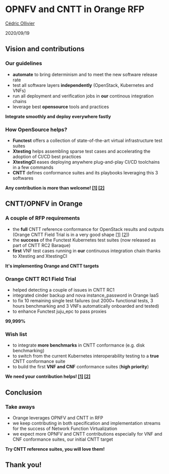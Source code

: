 # OPNFV and CNTT in Orange RFP

[Cédric Ollivier](mailto:cedric.ollivier@orange.com)

2020/09/19



## Vision and contributions


### Our guidelines

- **automate** to bring determinism and to meet the new
  software release rate
- test all software layers **independently** (OpenStack, Kubernetes and VNFs)
- run all deployment and verification jobs in **our** continous integration
  chains
- leverage best **opensource** tools and practices

**Integrate smoothly and deploy everywhere fastly**


### How OpenSource helps?

- **Functest** offers a collection of state-of-the-art virtual infrastructure
  test suites
- **Xtesting** helps assembling sparse test cases and accelerating the adoption
  of CI/CD best practices
- **XtestingCI** eases deploying anywhere plug-and-play CI/CD toolchains in a
  few commands
- **CNTT** defines conformance suites and its playbooks leveraging this 3
  softwares

**Any contribution is more than welcome!
[[1]](https://www.linkedin.com/pulse/call-functest-cntt-rc1-contributions-c%25C3%25A9dric-ollivier/)
[[2]](https://www.linkedin.com/pulse/call-functest-cntt-rc2-contributions-c%25C3%25A9dric-ollivier/)**



## CNTT/OPNFV in Orange


### A couple of RFP requirements

- the **full** CNTT reference conformance for OpenStack results and outputs
  (Orange CNTT Field Trial is in a very good shape
  [[1]](http://testresults.opnfv.org/functest/field_trial/)
  [[2]](https://www.linkedin.com/pulse/cntt-field-trials-c%C3%A9dric-ollivier/))
- the **success** of the Functest Kubernetes test suites (now released as
  part of CNTT RC2 Baraque)
- **first** VNF test cases running in **our** continuous integration chain
  thanks to Xtesting and XtestingCI

**It's implementing Orange and CNTT targets**


### Orange CNTT RC1 Field Trial

- helped detecting a couple of issues in CNTT RC1
- integrated cinder backup and nova instance_password in Orange IaaS
- to fix 10 remaining single test failures (out 2000+ functional tests, 3 hours
  benchmarking and 3 VNFs automatically onboarded and tested)
- to enhance Functest juju_epc to pass proxies

**99,999%**


### Wish list

- to integrate **more benchmarks** in CNTT conformance (e.g. disk benchmarking)
- to switch from the current Kubernetes interoperability testing to a **true**
  CNTT conformance suite
- to build the first **VNF and CNF** conformance suites (**high priority**)

**We need your contribution helps!
[[1]](https://www.linkedin.com/pulse/call-functest-cntt-rc1-contributions-c%25C3%25A9dric-ollivier/)
[[2]](https://www.linkedin.com/pulse/call-functest-cntt-rc2-contributions-c%25C3%25A9dric-ollivier/)**



## Conclusion


### Take aways

- Orange leverages OPNFV and CNTT in RFP
- we keep contributing in both specification and implementation streams for
  the success of Network Function Virtualization
- we expect more OPNFV and CNTT contributions especially for VNF and CNF
  conformance suites, our initial CNTT target

**Try CNTT reference suites, you will love them!**



## Thank you!
